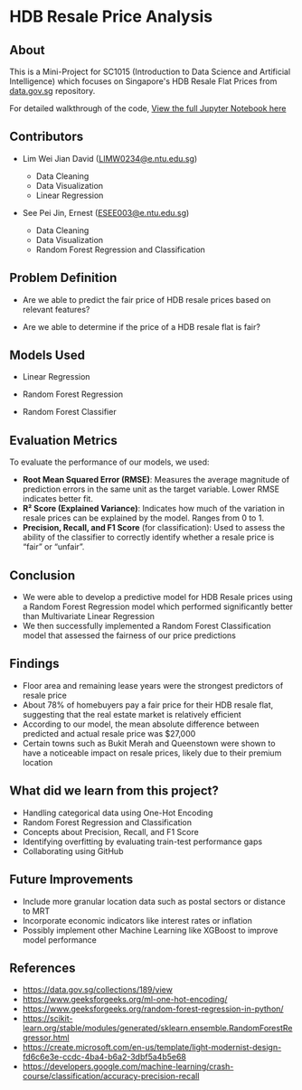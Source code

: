 # HDB Resale Price Analysis

## About
This is a Mini-Project for SC1015 (Introduction to Data Science and Artificial Intelligence) which focuses on Singapore's HDB Resale Flat Prices from [data.gov.sg](https://data.gov.sg/collections/189/view) repository.

For detailed walkthrough of the code, [View the full Jupyter Notebook here](https://github.com/ernestshh/SC1015_MiniProject/blob/main/SC1015%20Mini%20Project.ipynb)


## Contributors
- Lim Wei Jian David (LIMW0234@e.ntu.edu.sg)
  - Data Cleaning
  - Data Visualization
  - Linear Regression

- See Pei Jin, Ernest (ESEE003@e.ntu.edu.sg)
  - Data Cleaning
  - Data Visualization
  - Random Forest Regression and Classification


## Problem Definition 
- Are we able to predict the fair price of HDB resale prices based on relevant features?

- Are we able to determine if the price of a HDB resale flat is fair?


## Models Used

- Linear Regression

- Random Forest Regression

- Random Forest Classifier

## Evaluation Metrics

To evaluate the performance of our models, we used:

- **Root Mean Squared Error (RMSE)**: Measures the average magnitude of prediction errors in the same unit as the target variable. Lower RMSE indicates better fit.
- **R² Score (Explained Variance)**: Indicates how much of the variation in resale prices can be explained by the model. Ranges from 0 to 1.
- **Precision, Recall, and F1 Score** (for classification): Used to assess the ability of the classifier to correctly identify whether a resale price is “fair” or “unfair”.

## Conclusion
- We were able to develop a predictive model for HDB Resale prices using a Random Forest Regression model which performed significantly better than Multivariate Linear Regression
- We then successfully implemented a Random Forest Classification model that assessed the fairness of our price predictions

## Findings
- Floor area and remaining lease years were the strongest predictors of resale price
- About 78% of homebuyers pay a fair price for their HDB resale flat, suggesting that the real estate market is relatively efficient
- According to our model, the mean absolute difference between predicted and actual resale price was $27,000
- Certain towns such as Bukit Merah and Queenstown were shown to have a noticeable impact on resale prices, likely due to their premium location

## What did we learn from this project?
- Handling categorical data using One-Hot Encoding
- Random Forest Regression and Classification
- Concepts about Precision, Recall, and F1 Score
- Identifying overfitting by evaluating train-test performance gaps
- Collaborating using GitHub

## Future Improvements

- Include more granular location data such as postal sectors or distance to MRT  
- Incorporate economic indicators like interest rates or inflation
- Possibly implement other Machine Learning like XGBoost to improve model performance

## References
- https://data.gov.sg/collections/189/view
- https://www.geeksforgeeks.org/ml-one-hot-encoding/
- https://www.geeksforgeeks.org/random-forest-regression-in-python/
- https://scikit-learn.org/stable/modules/generated/sklearn.ensemble.RandomForestRegressor.html
- https://create.microsoft.com/en-us/template/light-modernist-design-fd6c6e3e-ccdc-4ba4-b6a2-3dbf5a4b5e68
- https://developers.google.com/machine-learning/crash-course/classification/accuracy-precision-recall


